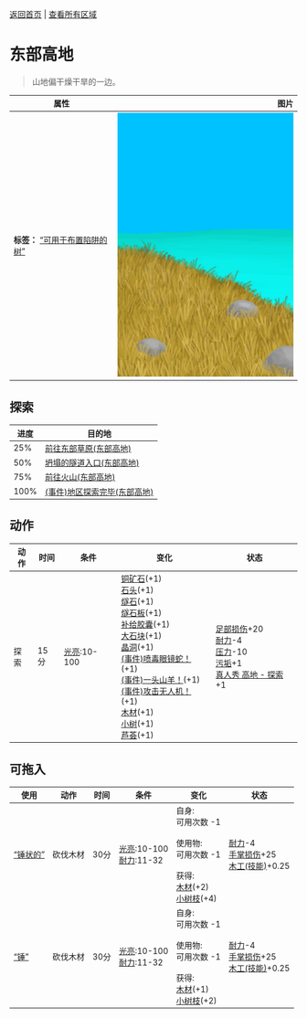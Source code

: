 [返回首页](index.md)   |  [查看所有区域](area.md)
# 东部高地  
> 山地偏干燥干旱的一边。  
  
  属性  |   图片   
 ----  |  ----:   
 **标签：**	[“可用于布置陷阱的树”](tag_SnareCompatible.md)  |  ![](Sprite/HighlandsEastern.png)   
  
## 探索  
进度  |  目的地  
----  |  ----  
25%  |  [前往东部草原(东部高地)](Path_HighlandsEToGrasslandsE.md)  
50%  |  [坍塌的隧道入口(东部高地)](TunnelEntranceClosed.md)  
75%  |  [前往火山(东部高地)](Path_HighlandsEToVolcano.md)  
100%  |  [(事件)地区探索完毕(东部高地)](Event_HighlandsEExplored.md)  
## 动作  
动作  |  时间  |  条件  |  变化  |  状态  
----  |  ----  |  ----  |  ----  |  ----  
探索  |  15分  |  [光亮](Light.md):10-100  |  [铜矿石](CopperOre.md)(+1)<br>[石头](Stone.md)(+1)<br>[燧石](Flint.md)(+1)<br>[燧石板](FlintSlab.md)(+1)<br>[补给胶囊](TV_SupplyCapsule.md)(+1)<br>[大石块](StoneHeavy.md)(+1)<br>[晶洞](Geode.md)(+1)<br>[(事件)喷毒眼镜蛇！](Event_CobraFight.md)(+1)<br>[(事件)一头山羊！](Event_GoatFight.md)(+1)<br>[(事件)攻击无人机！](Event_DroneFight.md)(+1)<br>[木材](Wood.md)(+1)<br>[小树](SmallTree.md)(+1)<br>[芦荟](AloeVera.md)(+1)  |  [足部损伤](FootDamage.md)+20<br>[耐力](Stamina.md)-4<br>[压力](Stress.md)-10<br>[污垢](Filth.md)+1<br>[真人秀 高地 - 探索](TV_HighlandsExplore.md)+1  
## 可拖入  
使用  |  动作  |  时间  |  条件  |  变化  |  状态  
----  |  ----  |  ----  |  ----  |  ----  |  ----  
[“锤状的”](tag_AxeAdv.md)  |  砍伐木材  |  30分  |  [光亮](Light.md):10-100<br>[耐力](Stamina.md):11-32  |  自身:<br>可用次数  -1<br><br>使用物:<br>可用次数  -1<br><br>获得:<br>[木材](Wood.md)(+2)<br>[小树枝](Sticks.md)(+4)<br>  |  [耐力](Stamina.md)-4<br>[手掌损伤](HandDamage.md)+25<br>[木工(技能)](Skill_Woodworking.md)+0.25  
[“锤”](tag_Axe.md)  |  砍伐木材  |  30分  |  [光亮](Light.md):10-100<br>[耐力](Stamina.md):11-32  |  自身:<br>可用次数  -1<br><br>使用物:<br>可用次数  -1<br><br>获得:<br>[木材](Wood.md)(+1)<br>[小树枝](Sticks.md)(+2)<br>  |  [耐力](Stamina.md)-4<br>[手掌损伤](HandDamage.md)+25<br>[木工(技能)](Skill_Woodworking.md)+0.25  
